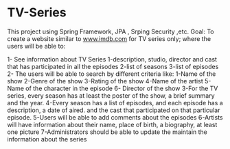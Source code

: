 # TV-Series
This project using Spring Framework, JPA , Srping Security ,etc.
Goal: To create a website similar to www.imdb.com for TV series only; where the users will be able to:

1- See information about TV Series
	1-description, studio, director and cast that has participated in all the episodes
	2-list of seasons
	3-list of episodes
2- The users will be able to search by different criteria like:
	1-Name of the show
	2-Genre of the show
	3-Rating of the show
	4-Name of the artist
	5-Name of the character in the episode
	6- Director of the show
3-For the TV series, every season has at least the poster of the show, a brief summary and the year.
4-Every season has a list of episodes, and each episode has a description, a date of aired. 
	and the cast that participated on that particular episode.
5-Users will be able to add comments about the episodes
6-Artists will have information about their name, place of birth, a biography, at least one picture
7-Administrators should be able to update the maintain the information about the series
